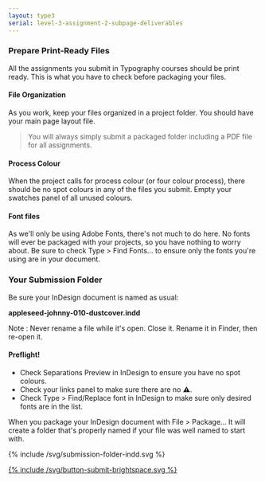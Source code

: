 ```yaml
---
layout: type3
serial: level-3-assignment-2-subpage-deliverables
---
```

### Prepare Print-Ready Files

All the assignments you submit in Typography courses should be print ready. This is what you have to check before packaging your files.

#### File Organization

As you work, keep your files organized in a project folder. You should have your main page layout file.

> You will always simply submit a packaged folder including a PDF file for all assignments.

#### Process Colour

When the project calls for process colour (or four colour process), there should be no spot colours in any of the files you submit. Empty your swatches panel of all unused colours.

#### Font files

As we'll only be using Adobe Fonts, there's not much to do here. No fonts will ever be packaged with your projects, so you have nothing to worry about. Be sure to check <span class="command">Type > Find Fonts...</span> to ensure only the fonts you're using are in your document.

### Your Submission Folder

Be sure your InDesign document is named as usual:

**appleseed-johnny-010-dustcover.indd**

Note
: Never rename a file while it's open. Close it. Rename it in Finder, then re-open it.

#### Preflight!

<ul class="hasBullets">
	<li>Check Separations Preview in InDesign to ensure you have no spot colours.</li>
	<li>Check your links panel to make sure there are no ⚠️.</li>
	<li>Check <span class="command">Type > Find/Replace</span> font in InDesign to make sure only desired fonts are in the list.</li>
</ul>

When you package your InDesign document with <span class="command">File > Package...</span> It will create a folder that's properly named if your file was well named to start with.

{% include /svg/submission-folder-indd.svg %}

<a href="https://brightspace.algonquincollege.com/d2l/lms/dropbox/user/folder_submit_files.d2l?db=379286&amp;grpid=0&amp;isprv=0&amp;bp=0&amp;ou=411208" title="Submit on Brightspace" target="_blank">{% include /svg/button-submit-brightspace.svg %}</a>